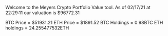 Welcome to the Meyers Crypto Portfolio Value tool. 
As of 02/17/21 at 22:29:11 our valuation is $96772.31 

BTC Price = $51931.21
 ETH Price = $1891.52
BTC Holdings = 0.98BTC
 ETH holdings = 24.255477532ETH 
